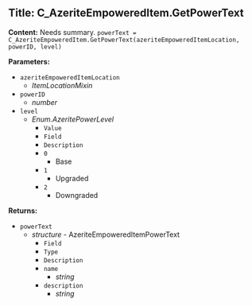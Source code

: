 ## Title: C_AzeriteEmpoweredItem.GetPowerText

**Content:**
Needs summary.
`powerText = C_AzeriteEmpoweredItem.GetPowerText(azeriteEmpoweredItemLocation, powerID, level)`

**Parameters:**
- `azeriteEmpoweredItemLocation`
  - *ItemLocationMixin*
- `powerID`
  - *number*
- `level`
  - *Enum.AzeritePowerLevel*
    - `Value`
    - `Field`
    - `Description`
    - `0`
      - Base
    - `1`
      - Upgraded
    - `2`
      - Downgraded

**Returns:**
- `powerText`
  - *structure* - AzeriteEmpoweredItemPowerText
    - `Field`
    - `Type`
    - `Description`
    - `name`
      - *string*
    - `description`
      - *string*